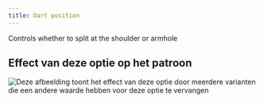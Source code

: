```yaml
---
title: Dart position
---
```


Controls whether to split at the shoulder or armhole

## Effect van deze optie op het patroon

![Deze afbeelding toont het effect van deze optie door meerdere varianten die een andere waarde hebben voor deze optie te vervangen](noble_dartposition_sample.svg "Effect van deze optie op het patroon")
